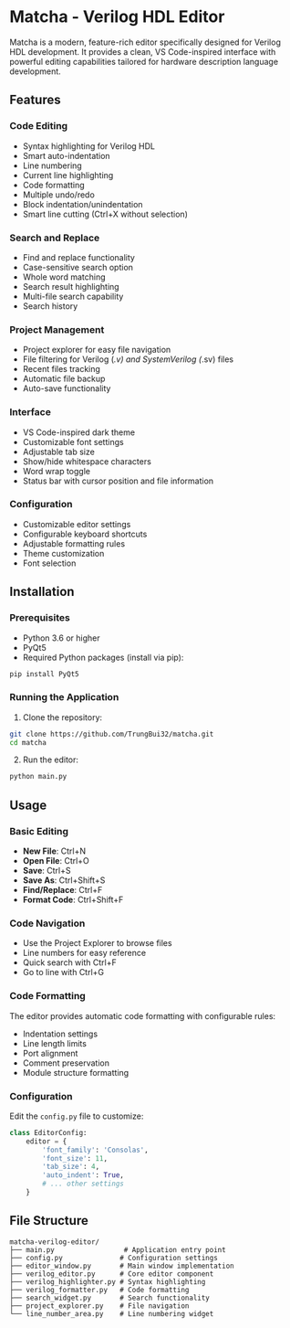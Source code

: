 # Matcha - Verilog HDL Editor

Matcha is a modern, feature-rich editor specifically designed for Verilog HDL development. It provides a clean, VS Code-inspired interface with powerful editing capabilities tailored for hardware description language development.

## Features

### Code Editing
- Syntax highlighting for Verilog HDL
- Smart auto-indentation
- Line numbering
- Current line highlighting
- Code formatting
- Multiple undo/redo
- Block indentation/unindentation
- Smart line cutting (Ctrl+X without selection)

### Search and Replace
- Find and replace functionality
- Case-sensitive search option
- Whole word matching
- Search result highlighting
- Multi-file search capability
- Search history

### Project Management
- Project explorer for easy file navigation
- File filtering for Verilog (*.v) and SystemVerilog (*.sv) files
- Recent files tracking
- Automatic file backup
- Auto-save functionality

### Interface
- VS Code-inspired dark theme
- Customizable font settings
- Adjustable tab size
- Show/hide whitespace characters
- Word wrap toggle
- Status bar with cursor position and file information

### Configuration
- Customizable editor settings
- Configurable keyboard shortcuts
- Adjustable formatting rules
- Theme customization
- Font selection

## Installation

### Prerequisites
- Python 3.6 or higher
- PyQt5
- Required Python packages (install via pip):
```bash
pip install PyQt5
```

### Running the Application
1. Clone the repository:
```bash
git clone https://github.com/TrungBui32/matcha.git
cd matcha
```

2. Run the editor:
```bash
python main.py
```

## Usage

### Basic Editing
- **New File**: Ctrl+N
- **Open File**: Ctrl+O
- **Save**: Ctrl+S
- **Save As**: Ctrl+Shift+S
- **Find/Replace**: Ctrl+F
- **Format Code**: Ctrl+Shift+F

### Code Navigation
- Use the Project Explorer to browse files
- Line numbers for easy reference
- Quick search with Ctrl+F
- Go to line with Ctrl+G

### Code Formatting
The editor provides automatic code formatting with configurable rules:
- Indentation settings
- Line length limits
- Port alignment
- Comment preservation
- Module structure formatting

### Configuration
Edit the `config.py` file to customize:
```python
class EditorConfig:
    editor = {
        'font_family': 'Consolas',
        'font_size': 11,
        'tab_size': 4,
        'auto_indent': True,
        # ... other settings
    }
```

## File Structure
```
matcha-verilog-editor/
├── main.py                 # Application entry point
├── config.py              # Configuration settings
├── editor_window.py       # Main window implementation
├── verilog_editor.py      # Core editor component
├── verilog_highlighter.py # Syntax highlighting
├── verilog_formatter.py   # Code formatting
├── search_widget.py       # Search functionality
├── project_explorer.py    # File navigation
└── line_number_area.py    # Line numbering widget
```

